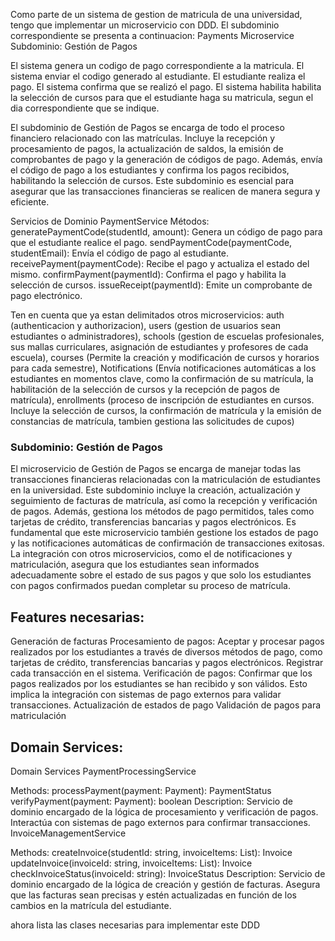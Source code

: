 Como parte de un sistema de gestion de matricula de una universidad, tengo que implementar un microservicio con DDD.
El subdominio correspondiente se presenta a continuacion:
Payments Microservice
Subdominio: Gestión de Pagos

El sistema genera un codigo de pago correspondiente a la matricula.
El sistema enviar el codigo generado al estudiante.
El estudiante realiza el pago.
El sistema confirma que se realizó el pago.
El sistema habilita habilita la selección de cursos para que el estudiante haga su matricula, segun el dia correspondiente que se indique.


El subdominio de Gestión de Pagos se encarga de todo el proceso financiero relacionado con las matrículas. Incluye la recepción y procesamiento de pagos, la actualización de saldos, la emisión de comprobantes de pago y la generación de códigos de pago. Además, envía el código de pago a los estudiantes y confirma los pagos recibidos, habilitando la selección de cursos. Este subdominio es esencial para asegurar que las transacciones financieras se realicen de manera segura y eficiente. 

Servicios de Dominio
PaymentService
Métodos:
generatePaymentCode(studentId, amount): Genera un código de pago para que el estudiante realice el pago.
sendPaymentCode(paymentCode, studentEmail): Envía el código de pago al estudiante.
receivePayment(paymentCode): Recibe el pago y actualiza el estado del mismo.
confirmPayment(paymentId): Confirma el pago y habilita la selección de cursos.
issueReceipt(paymentId): Emite un comprobante de pago electrónico.


Ten en cuenta que ya estan delimitados otros microservicios: auth (authenticacion y authorizacion), users (gestion de usuarios sean estudiantes o administradores), schools (gestion de escuelas profesionales, sus mallas curriculares, asignación de estudiantes y profesores de cada escuela), courses (Permite la creación y modificación de cursos y horarios para cada semestre), Notifications (Envía notificaciones automáticas a los estudiantes en momentos clave, como la confirmación de su matrícula, la habilitación de la selección de cursos y la recepción de pagos de matrícula), enrollments (proceso de inscripción de estudiantes en cursos. Incluye la selección de cursos, la confirmación de matrícula y la emisión de constancias de matrícula, tambien gestiona las solicitudes de cupos)







### Subdominio: Gestión de Pagos

El microservicio de Gestión de Pagos se encarga de manejar todas las transacciones financieras relacionadas con la matriculación de estudiantes en la universidad. Este subdominio incluye la creación, actualización y seguimiento de facturas de matrícula, así como la recepción y verificación de pagos. Además, gestiona los métodos de pago permitidos, tales como tarjetas de crédito, transferencias bancarias y pagos electrónicos. Es fundamental que este microservicio también gestione los estados de pago y las notificaciones automáticas de confirmación de transacciones exitosas. La integración con otros microservicios, como el de notificaciones y matriculación, asegura que los estudiantes sean informados adecuadamente sobre el estado de sus pagos y que solo los estudiantes con pagos confirmados puedan completar su proceso de matrícula.

## Features necesarias:

Generación de facturas
Procesamiento de pagos: Aceptar y procesar pagos realizados por los estudiantes a través de diversos métodos de pago, como tarjetas de crédito, transferencias bancarias y pagos electrónicos. Registrar cada transacción en el sistema.
Verificación de pagos: Confirmar que los pagos realizados por los estudiantes se han recibido y son válidos. Esto implica la integración con sistemas de pago externos para validar transacciones.
Actualización de estados de pago
Validación de pagos para matriculación


## Domain Services:

Domain Services
PaymentProcessingService

Methods:
processPayment(payment: Payment): PaymentStatus
verifyPayment(payment: Payment): boolean
Description: Servicio de dominio encargado de la lógica de procesamiento y verificación de pagos. Interactúa con sistemas de pago externos para confirmar transacciones.
InvoiceManagementService

Methods:
createInvoice(studentId: string, invoiceItems: List<InvoiceItem>): Invoice
updateInvoice(invoiceId: string, invoiceItems: List<InvoiceItem>): Invoice
checkInvoiceStatus(invoiceId: string): InvoiceStatus
Description: Servicio de dominio encargado de la lógica de creación y gestión de facturas. Asegura que las facturas sean precisas y estén actualizadas en función de los cambios en la matrícula del estudiante.




ahora lista las clases necesarias para implementar este DDD
